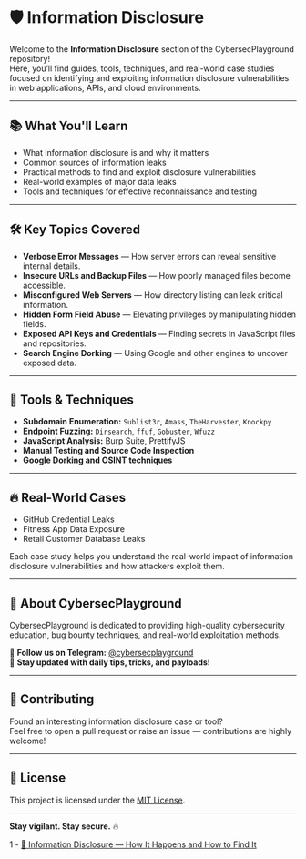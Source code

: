 # 🛡️ Information Disclosure

Welcome to the **Information Disclosure** section of the CybersecPlayground repository!  
Here, you’ll find guides, tools, techniques, and real-world case studies focused on identifying and exploiting information disclosure vulnerabilities in web applications, APIs, and cloud environments.

---

## 📚 What You'll Learn

- What information disclosure is and why it matters
- Common sources of information leaks
- Practical methods to find and exploit disclosure vulnerabilities
- Real-world examples of major data leaks
- Tools and techniques for effective reconnaissance and testing

---

## 🛠 Key Topics Covered

- **Verbose Error Messages** — How server errors can reveal sensitive internal details.
- **Insecure URLs and Backup Files** — How poorly managed files become accessible.
- **Misconfigured Web Servers** — How directory listing can leak critical information.
- **Hidden Form Field Abuse** — Elevating privileges by manipulating hidden fields.
- **Exposed API Keys and Credentials** — Finding secrets in JavaScript files and repositories.
- **Search Engine Dorking** — Using Google and other engines to uncover exposed data.

---

## 🧰 Tools & Techniques

- **Subdomain Enumeration:** `Sublist3r`, `Amass`, `TheHarvester`, `Knockpy`
- **Endpoint Fuzzing:** `Dirsearch`, `ffuf`, `Gobuster`, `Wfuzz`
- **JavaScript Analysis:** Burp Suite, PrettifyJS
- **Manual Testing and Source Code Inspection**
- **Google Dorking and OSINT techniques**

---

## 🔥 Real-World Cases

- GitHub Credential Leaks
- Fitness App Data Exposure
- Retail Customer Database Leaks

Each case study helps you understand the real-world impact of information disclosure vulnerabilities and how attackers exploit them.

---

## 📢 About CybersecPlayground

CybersecPlayground is dedicated to providing high-quality cybersecurity education, bug bounty techniques, and real-world exploitation methods.

🔔 **Follow us on Telegram:** [@cybersecplayground](https://t.me/cybersecplayground)  
💬 **Stay updated with daily tips, tricks, and payloads!**

---

## 📌 Contributing

Found an interesting information disclosure case or tool?  
Feel free to open a pull request or raise an issue — contributions are highly welcome!

---

## 📄 License

This project is licensed under the [MIT License](LICENSE).

---

**Stay vigilant. Stay secure.** 🔥

1 - [📢 Information Disclosure — How It Happens and How to Find It](https://github.com/cybersecplayground/bugbounty-Tips-and-Tricks/blob/main/Information%20Disclosure%20/How%20It%20Happens%20and%20How%20to%20Find%20It.md)
